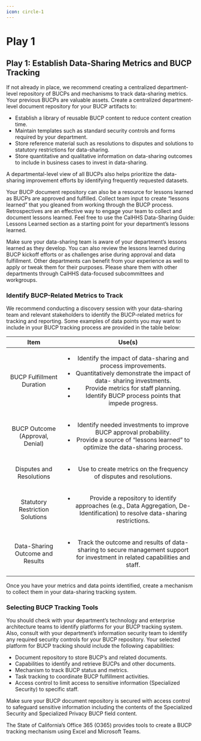 ```yaml
---
icon: circle-1
---
```


# Play 1

## Play 1: Establish Data-Sharing Metrics and BUCP Tracking

If not already in place, we recommend creating a centralized department-level repository of BUCPs and mechanisms to track data-sharing metrics. Your previous BUCPs are valuable assets. Create a centralized department-level document repository for your BUCP artifacts to:

* Establish a library of reusable BUCP content to reduce content creation time.
* Maintain templates such as standard security controls and forms required by your department.
* Store reference material such as resolutions to disputes and solutions to statutory restrictions for data-sharing.
* Store quantitative and qualitative information on data-sharing outcomes to include in business cases to invest in data-sharing.

A departmental-level view of all BUCPs also helps prioritize the data-sharing improvement efforts by identifying frequently requested datasets.

Your BUCP document repository can also be a resource for lessons learned as BUCPs are approved and fulfilled. Collect team input to create “lessons learned” that you gleaned from working through the BUCP process. Retrospectives are an effective way to engage your team to collect and document lessons learned. Feel free to use the CalHHS Data-Sharing Guide: Lessons Learned section as a starting point for your department’s lessons learned.

Make sure your data-sharing team is aware of your department’s lessons learned as they develop. You can also review the lessons learned during BUCP kickoff efforts or as challenges arise during approval and data fulfillment. Other departments can benefit from your experience as well to apply or tweak them for their purposes. Please share them with other departments through CalHHS data-focused subcommittees and workgroups.

### Identify BUCP-Related Metrics to Track <a href="#identify_bucp-related_metrics_to_track" id="identify_bucp-related_metrics_to_track"></a>

We recommend conducting a discovery session with your data-sharing team and relevant stakeholders to identify the BUCP-related metrics for tracking and reporting. Some examples of data points you may want to include in your BUCP tracking process are provided in the table below:

|               Item               |                                                                                                                               Use(s)                                                                                                                               |
| :------------------------------: | :----------------------------------------------------------------------------------------------------------------------------------------------------------------------------------------------------------------------------------------------------------------: |
|     BUCP Fulfillment Duration    | <ul><li>Identify the impact of data-sharing and process improvements.</li><li>Quantitatively demonstrate the impact of data- sharing investments.</li><li>Provide metrics for staff planning.</li><li>Identify BUCP process points that impede progress.</li></ul> |
|  BUCP Outcome (Approval, Denial) |                                               <ul><li>Identify needed investments to improve BUCP approval probability.</li><li>Provide a source of “lessons learned” to optimize the data-sharing process.</li></ul>                                              |
|     Disputes and Resolutions     |                                                                                        <ul><li>Use to create metrics on the frequency of disputes and resolutions.</li></ul>                                                                                       |
|  Statutory Restriction Solutions |                                                           <ul><li>Provide a repository to identify approaches (e.g., Data Aggregation, De-Identification) to resolve data-sharing restrictions.</li></ul>                                                          |
| Data-Sharing Outcome and Results |                                                           <ul><li>Track the outcome and results of data-sharing to secure management support for investment in related capabilities and staff.</li></ul>                                                           |

Once you have your metrics and data points identified, create a mechanism to collect them in your data-sharing tracking system.

### Selecting BUCP Tracking Tools <a href="#selecting_bucp_tracking_tools" id="selecting_bucp_tracking_tools"></a>

You should check with your department’s technology and enterprise architecture teams to identify platforms for your BUCP tracking system. Also, consult with your department’s information security team to identify any required security controls for your BUCP repository. Your selected platform for BUCP tracking should include the following capabilities:

* Document repository to store BUCP’s and related documents.
* Capabilities to identify and retrieve BUCPs and other documents.
* Mechanism to track BUCP status and metrics.
* Task tracking to coordinate BUCP fulfillment activities.
* Access control to limit access to sensitive information (Specialized Security) to specific staff.

Make sure your BUCP document repository is secured with access control to safeguard sensitive information including the contents of the Specialized Security and Specialized Privacy BUCP field content.

The State of California’s Office 365 (O365) provides tools to create a BUCP tracking mechanism using Excel and Microsoft Teams.
